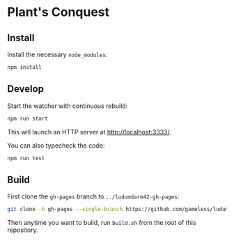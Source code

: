 Plant's Conquest
================

Install
-------

Install the necessary `node_modules`:
```sh
npm install
```

Develop
-------

Start the watcher with continuous rebuild:
```sh
npm run start
```
This will launch an HTTP server at <http://localhost:3333/>.

You can also typecheck the code:
```sh
npm run test
```

Build
-----

First clone the `gh-pages` branch to `../ludumdare42-gh-pages`:
```sh
git clone -b gh-pages --single-branch https://github.com/gameless/ludumdare42.git ../ludumdare42-gh-pages
```
Then anytime you want to build, run `build.sh` from the root of this repository.
